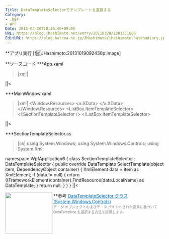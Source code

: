 ```yaml
---
Title: DataTemplateSelectorでテンプレートを選択する
Category:
- .NET
- WPF
Date: 2011-03-28T20:26:46+09:00
URL: https://blog.jhashimoto.net/entry/20110328/1301311606
EditURL: https://blog.hatena.ne.jp/JHashimoto/jhashimoto.hatenadiary.jp/atom/entry/12921228815717257879
---
```


**アプリ実行
[f:id:JHashimoto:20131019092430p:image]

**ソースコード
***App.xaml
>|xml|
<Application x:Class="WpfApplication6.App"
             xmlns="http://schemas.microsoft.com/winfx/2006/xaml/presentation"
             xmlns:x="http://schemas.microsoft.com/winfx/2006/xaml"
             StartupUri="MainWindow.xaml">
</Application>
||<

***MainWindow.xaml
>|xml|
<Window x:Class="WpfApplication6.MainWindow"
        xmlns="http://schemas.microsoft.com/winfx/2006/xaml/presentation"
        xmlns:x="http://schemas.microsoft.com/winfx/2006/xaml"
        xmlns:sx="clr-namespace:System.Xml;assembly=System.Xml"
        xmlns:l="clr-namespace:WpfApplication6"
        DataContext="{DynamicResource dataSource}"
        Title="MainWindow" Height="350" Width="525">
    <Window.Resources>
        <XmlDataProvider x:Key="dataSource">
            <x:XData>
                <Company xmlns="">
                    <SoumuBu Manager="山田太郎" />
                    <KeiriBu Manager="佐藤次郎" />
                    <JinjiBu Manager="渡辺三郎" />
                </Company>
            </x:XData>
        </XmlDataProvider>
        <DataTemplate x:Key="SoumuBu" DataType="{x:Type sx:XmlElement}">
            <StackPanel Orientation="Horizontal">
                <Ellipse Margin="2" Width="14" Height="14" Fill="Red" />
                <TextBlock Text="{Binding XPath=@Manager}" />
            </StackPanel>
        </DataTemplate>
        <DataTemplate x:Key="KeiriBu" DataType="{x:Type sx:XmlElement}">
            <StackPanel Orientation="Horizontal">
                <Ellipse Margin="2" Width="14" Height="14" Fill="Silver" />
                <TextBlock Text="{Binding XPath=@Manager}" />
            </StackPanel>
        </DataTemplate>
        <DataTemplate x:Key="JinjiBu" DataType="{x:Type sx:XmlElement}">
            <StackPanel Orientation="Horizontal">
                <Ellipse Margin="2" Width="14" Height="14" Fill="Blue" />
                <TextBlock Text="{Binding XPath=@Manager}" />
            </StackPanel>
        </DataTemplate>
    </Window.Resources>
    <StackPanel>
        <TextBlock Text="部長の名前" />
        <ListBox
            ItemsSource="{Binding XPath=/Company/*}">
            <ListBox.ItemTemplateSelector>
                <l:SectionTemplateSelector />
            </ListBox.ItemTemplateSelector>
        </ListBox>
    </StackPanel>    
</Window>
||<

***SectionTemplateSelector.cs
>|cs|
using System.Windows;
using System.Windows.Controls;
using System.Xml;

namespace WpfApplication6 {
    class SectionTemplateSelector : DataTemplateSelector {
        public override DataTemplate SelectTemplate(object item, DependencyObject container) {
            XmlElement data = item as XmlElement;
            if (data != null) {
                return ((FrameworkElement)container).FindResource(data.LocalName) as DataTemplate;
            }
            return null;
        }
    }
}
||<

**参考
<a href="http://msdn.microsoft.com/ja-jp/library/system.windows.controls.datatemplateselector.aspx" target="_blank"><img class="alignleft" align="left" border="0" src="http://capture.heartrails.com/150x130/shadow?http://msdn.microsoft.com/ja-jp/library/system.windows.controls.datatemplateselector.aspx" alt="" width="150" height="130" /></a><a style="color:#0070C5;" href="http://msdn.microsoft.com/ja-jp/library/system.windows.controls.datatemplateselector.aspx" target="_blank">DataTemplateSelector クラス (System.Windows.Controls)</a><a href="http://b.hatena.ne.jp/entry/http://msdn.microsoft.com/ja-jp/library/system.windows.controls.datatemplateselector.aspx" target="_blank"><img border="0" src="http://b.hatena.ne.jp/entry/image/http://msdn.microsoft.com/ja-jp/library/system.windows.controls.datatemplateselector.aspx" alt="" /></a><br><span style="color: #808080;font-size: 80%;">データ オブジェクトおよびデータ バインドされた要素に基づいて DataTemplate を選択する方法を提供します。</span><br style="clear:both;" />
